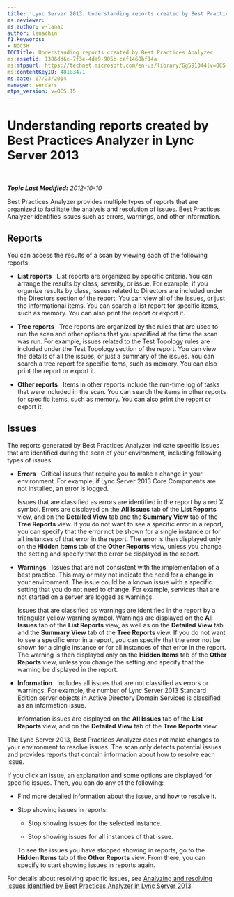 ```yaml
---
title: 'Lync Server 2013: Understanding reports created by Best Practices Analyzer'
ms.reviewer:
ms.author: v-lanac
author: lanachin
f1.keywords:
- NOCSH
TOCTitle: Understanding reports created by Best Practices Analyzer
ms:assetid: 1386dd6c-7f3e-4da9-905b-cef1468bf14a
ms:mtpsurl: https://technet.microsoft.com/en-us/library/Gg591344(v=OCS.15)
ms:contentKeyID: 48183471
ms.date: 07/23/2014
manager: serdars
mtps_version: v=OCS.15
---
```


<div data-xmlns="http://www.w3.org/1999/xhtml">

<div class="topic" data-xmlns="http://www.w3.org/1999/xhtml" data-msxsl="urn:schemas-microsoft-com:xslt" data-cs="http://msdn.microsoft.com/">

<div data-asp="http://msdn2.microsoft.com/asp">

# Understanding reports created by Best Practices Analyzer in Lync Server 2013

</div>

<div id="mainSection">

<div id="mainBody">

<span> </span>

_**Topic Last Modified:** 2012-10-10_

Best Practices Analyzer provides multiple types of reports that are organized to facilitate the analysis and resolution of issues. Best Practices Analyzer identifies issues such as errors, warnings, and other information.

<div>

## Reports

You can access the results of a scan by viewing each of the following reports:

  - **List reports**   List reports are organized by specific criteria. You can arrange the results by class, severity, or issue. For example, if you organize results by class, issues related to Directors are included under the Directors section of the report. You can view all of the issues, or just the informational items. You can search a list report for specific items, such as memory. You can also print the report or export it.

  - **Tree reports**   Tree reports are organized by the rules that are used to run the scan and other options that you specified at the time the scan was run. For example, issues related to the Test Topology rules are included under the Test Topology section of the report. You can view the details of all the issues, or just a summary of the issues. You can search a tree report for specific items, such as memory. You can also print the report or export it.

  - **Other reports**   Items in other reports include the run-time log of tasks that were included in the scan. You can search the items in other reports for specific items, such as memory. You can also print the report or export it.

</div>

<div>

## Issues

The reports generated by Best Practices Analyzer indicate specific issues that are identified during the scan of your environment, including following types of issues:

  - **Errors**   Critical issues that require you to make a change in your environment. For example, if Lync Server 2013 Core Components are not installed, an error is logged.

    Issues that are classified as errors are identified in the report by a red X symbol. Errors are displayed on the **All Issues** tab of the **List Reports** view, and on the **Detailed View** tab and the **Summary View** tab of the **Tree Reports** view. If you do not want to see a specific error in a report, you can specify that the error not be shown for a single instance or for all instances of that error in the report. The error is then displayed only on the **Hidden Items** tab of the **Other Reports** view, unless you change the setting and specify that the error be displayed in the report.

  - **Warnings**   Issues that are not consistent with the implementation of a best practice. This may or may not indicate the need for a change in your environment. The issue could be a known issue with a specific setting that you do not need to change. For example, services that are not started on a server are logged as warnings.

    Issues that are classified as warnings are identified in the report by a triangular yellow warning symbol. Warnings are displayed on the **All Issues** tab of the **List Reports** view, as well as on the **Detailed View** tab and the **Summary View** tab of the **Tree Reports** view. If you do not want to see a specific error in a report, you can specify that the error not be shown for a single instance or for all instances of that error in the report. The warning is then displayed only on the **Hidden Items** tab of the **Other Reports** view, unless you change the setting and specify that the warning be displayed in the report.

  - **Information**   Includes all issues that are not classified as errors or warnings. For example, the number of Lync Server 2013 Standard Edition server objects in Active Directory Domain Services is classified as an information issue.

    Information issues are displayed on the **All Issues** tab of the **List Reports** view, and on the **Detailed View** tab of the **Tree Reports** view.

The Lync Server 2013, Best Practices Analyzer does not make changes to your environment to resolve issues. The scan only detects potential issues and provides reports that contain information about how to resolve each issue.

If you click an issue, an explanation and some options are displayed for specific issues. Then, you can do any of the following:

  - Find more detailed information about the issue, and how to resolve it.

  - Stop showing issues in reports:

      - Stop showing issues for the selected instance.

      - Stop showing issues for all instances of that issue.

    To see the issues you have stopped showing in reports, go to the **Hidden Items** tab of the **Other Reports** view. From there, you can specify to start showing issues in reports again.

For details about resolving specific issues, see [Analyzing and resolving issues identified by Best Practices Analyzer in Lync Server 2013](lync-server-2013-analyzing-and-resolving-issues-identified-by-best-practices-analyzer.md).

</div>

</div>

<span> </span>

</div>

</div>

</div>

